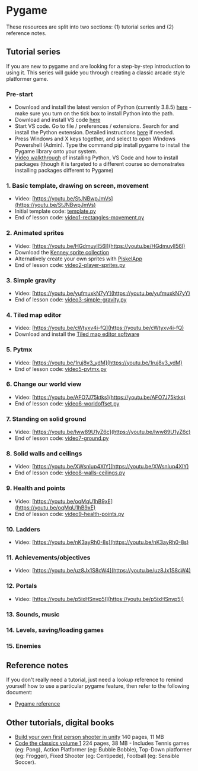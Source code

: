 # Pygame

These resources are split into two sections: (1) tutorial series and (2) reference notes.

## Tutorial series

If you are new to pygame and are looking for a step-by-step introduction to using it. This series will guide you through creating a classic arcade style platformer game.

### Pre-start

* Download and install the latest version of Python (currently 3.8.5) [here](https://www.python.org/downloads/) - make sure you turn on the tick box to install Python into the path.
* Download and install VS code [here](https://code.visualstudio.com/download)
* Start VS code. Go to file / preferences / extensions. Search for and install the Python extension. Detailed instructions [here](https://marketplace.visualstudio.com/items?itemName=ms-python.python) if needed.
* Press Windows and X keys together, and select to open Windows Powershell (Admin). Type the command pip install pygame to install the Pygame library onto your system.
* [Video walkthrough](https://www.youtube.com/watch?v=Lj_mHL3EA_Y) of installing Python, VS Code and how to install packages (though it is targeted to a different course so demonstrates installing packages different to Pygame)

### 1. Basic template, drawing on screen, movement

* Video: [https://youtu.be/StJNBwpJmVs](https://youtu.be/StJNBwpJmVs)
* Initial template code: [template.py](template.py)
* End of lesson code: [video1-rectangles-movement.py](video1-rectangles-movement.py)

### 2. Animated sprites

* Video: [https://youtu.be/HGdmuylI56I](https://youtu.be/HGdmuylI56I)
* Download the [Kenney sprite collection](https://www.kenney.nl/assets/platformer-art-deluxe)
* Alternatively create your own sprites with [PiskelApp](https://www.piskelapp.com/)
* End of lesson code: [video2-player-sprites.py](video2-player-sprites.py)

### 3. Simple gravity

* Video: [https://youtu.be/yufmuxkN7yY](https://youtu.be/yufmuxkN7yY)
* End of lesson code: [video3-simple-gravity.py](video3-simple-gravity.py)

### 4. Tiled map editor

* Video: [https://youtu.be/cWtyxv4i-fQ](https://youtu.be/cWtyxv4i-fQ)
* Download and install the [Tiled map editor software](https://www.mapeditor.org/)

### 5. Pytmx

* Video: [https://youtu.be/1ruj8v3_ydM](https://youtu.be/1ruj8v3_ydM)
* End of lesson code: [video5-pytmx.py](video5-pytmx.py)

### 6. Change our world view

* Video: [https://youtu.be/AFO7J75ktks](https://youtu.be/AFO7J75ktks)
* End of lesson code: [video6-worldoffset.py](video6-worldoffset.py)

### 7. Standing on solid ground

* Video: [https://youtu.be/lww89U1yZ6c](https://youtu.be/lww89U1yZ6c)
* End of lesson code: [video7-ground.py](video7-ground.py)

### 8. Solid walls and ceilings

* Video: [https://youtu.be/XWsnIup4XlY](https://youtu.be/XWsnIup4XlY)
* End of lesson code: [video8-walls-ceilings.py](video8-walls-ceilings.py)

### 9. Health and points

* Video: [https://youtu.be/oqMqU1hB9xE](https://youtu.be/oqMqU1hB9xE)
* End of lesson code: [video9-health-points.py](video9-health-points.py)

### 10. Ladders

* Video: [https://youtu.be/nK3ayRh0-8s](https://youtu.be/nK3ayRh0-8s)

### 11. Achievements/objectives

* Video: [https://youtu.be/uz8Jx1S8cW4](https://youtu.be/uz8Jx1S8cW4)

### 12. Portals

* Video: [https://youtu.be/p5ixHSnvp5I](https://youtu.be/p5ixHSnvp5I)

### 13. Sounds, music

### 14. Levels, saving/loading games

### 15. Enemies

## Reference notes

If you don't really need a tutorial, just need a lookup reference to remind yourself how to use a particular pygame feature, then refer to the following document:

* [Pygame reference](pygame-reference.md)

## Other tutorials, digital books

* [Build your own first person shooter in unity](Build_your_own_first_person_shooter-book.pdf) 140 pages, 11 MB
* [Code the classics volume 1](Code_the_Classics-book.pdf) 224 pages, 38 MB - Includes Tennis games (eg: Pong), Action Platformer (eg: Bubble Bobble), Top-Down platformer (eg: Frogger), Fixed Shooter (eg: Centipede), Football (eg: Sensible Soccer).


